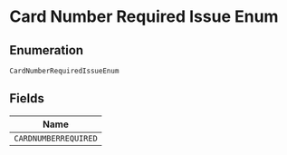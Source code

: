 
# Card Number Required Issue Enum

## Enumeration

`CardNumberRequiredIssueEnum`

## Fields

| Name |
|  --- |
| `CARDNUMBERREQUIRED` |

